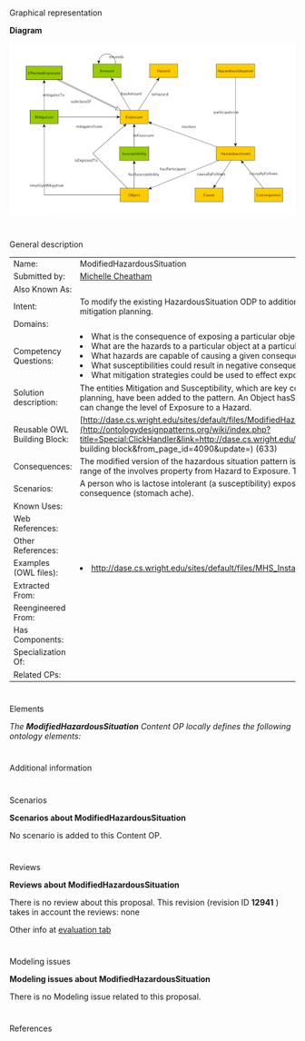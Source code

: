 # 

 Graphical representation



__Diagram__ 





[![Image:ModifiedHazardousSituation.png](images/4/45/ModifiedHazardousSituation.png)](../Image/ModifiedHazardousSituation.png "Image:ModifiedHazardousSituation.png")





# 

 General description




|  |  |
| --- | --- |
|  Name:  |  ModifiedHazardousSituation  |
|  Submitted by:  | [Michelle Cheatham](http://ontologydesignpatterns.org/wiki/index.php?title=User:Michelle_Cheatham&action=edit&redlink=1 "User:Michelle Cheatham (not yet written)")  |
|  Also Known As:  |  |
|  Intent:  |  To modify the existing HazardousSituation ODP to additionally support proactive questions central to risk assessment and mitigation planning.  |
|  Domains:  |  |
|  Competency Questions:  | <li>       What is the consequence of exposing a particular object to a particular hazard for a particular amount of time?      </li><li>       What are the hazards to a particular object at a particular geographic location?      </li><li>       What hazards are capable of causing a given consequence?      </li><li>       What susceptibilities could result in negative consequences to an object exposed to a particular hazard?      </li><li>       What mitigation strategies could be used to effect exposure to a particular hazard?      </li> |
|  Solution description:  |  The entities Mitigation and Susceptibility, which are key concepts to model when dealign with risk assessment and mitigation planning, have been added to the pattern. An Object hasSusceptibility to an Amount of Exposure to a Hazard. A Mitigation can change the level of Exposure to a Hazard.  |
|  Reusable OWL Building Block:  | [http://dase.cs.wright.edu/sites/default/files/ModifiedHazardousSituation.owl](http://ontologydesignpatterns.org/wiki/index.php?title=Special:ClickHandler&link=http://dase.cs.wright.edu/sites/default/files/ModifiedHazardousSituation.owl&message=OWL building block&from_page_id=4090&update=)  (633)  |
|  Consequences:  |  The modified version of the hazardous situation pattern is not completely compatible with the original, due to changing the range of the involves property from Hazard to Exposure. This change could arguably be made to the original pattern as well.  |
|  Scenarios:  |  A person who is lactose intolerant (a susceptibility) exposes herself to a hazard (eating ice cream) and experiences a consequence (stomach ache).  |
|  Known Uses:  |  |
|  Web References:  |  |
|  Other References:  |  |
|  Examples (OWL files):  | <li><a class="external free" href="http://dase.cs.wright.edu/sites/default/files/MHS_Instance.owl" rel="nofollow" title="http://dase.cs.wright.edu/sites/default/files/MHS_Instance.owl">        http://dase.cs.wright.edu/sites/default/files/MHS_Instance.owl       </a></li> |
|  Extracted From:  |  |
|  Reengineered From:  |  |
|  Has Components:  |  |
|  Specialization Of:  |  |
|  Related CPs:  |  |



  





# 

 Elements



_The
 __ModifiedHazardousSituation__ 
 Content OP locally defines the following ontology elements:_ 




# 

 Additional information



# 

 Scenarios




__Scenarios about ModifiedHazardousSituation__ 


 No scenario is added to this Content OP.
 




# 

 Reviews




__Reviews about ModifiedHazardousSituation__ 


 There is no review about this proposal.
This revision (revision ID
 __12941__ 
 ) takes in account the reviews: none
 



 Other info at
 [evaluation tab](http://ontologydesignpatterns.org/wiki/index.php?title=Submissions:ModifiedHazardousSituation&action=evaluation "http://ontologydesignpatterns.org/wiki/index.php?title=Submissions:ModifiedHazardousSituation&action=evaluation") 





  





# 

 Modeling issues




__Modeling issues about ModifiedHazardousSituation__ 


 There is no Modeling issue related to this proposal.
 




  





# 

 References